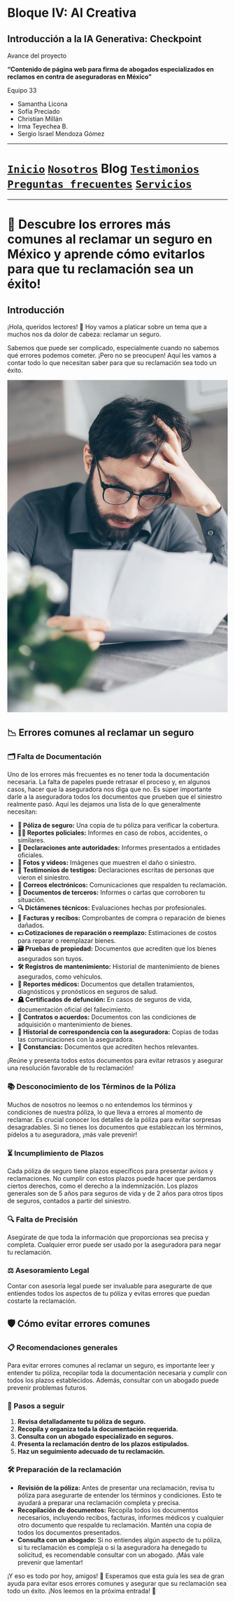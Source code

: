 # Bloque IV: AI Creativa 

## Introducción a la IA Generativa: Checkpoint 

Avance del proyecto

__“Contenido de página web para firma de abogados especializados en reclamos en contra de aseguradoras en México”__

Equipo 33

- Samantha Licona
- Sofía Preciado
- Christian Millán
- Irma Teyechea B.
- Sergio Israel Mendoza Gómez


---

# [`Inicio`](../../README.md) [`Nosotros`](../../nosotros/README.md) __Blog__ [`Testimonios`](../../testimonios/README.md) [`Preguntas frecuentes`](../../FQ/README.md)  [`Servicios`](../../servicios/README.md)

---

# 🚨 Descubre los errores más comunes al reclamar un seguro en México y aprende cómo evitarlos para que tu reclamación sea un éxito!

## Introducción
¡Hola, queridos lectores! 👋 Hoy vamos a platicar sobre un tema que a muchos nos da dolor de cabeza: reclamar un seguro.

Sabemos que puede ser complicado, especialmente cuando no sabemos qué errores podemos cometer. ¡Pero no se preocupen! Aquí les vamos a contar todo lo que necesitan saber para que su reclamación sea todo un éxito.

![error](../../img/pexels-mikhail-nilov-7534773.jpg)

## 📉 Errores comunes al reclamar un seguro

### 🗂️ Falta de Documentación
Uno de los errores más frecuentes es no tener toda la documentación necesaria. La falta de papeles puede retrasar el proceso y, en algunos casos, hacer que la aseguradora nos diga que no. Es súper importante darle a la aseguradora todos los documentos que prueben que el siniestro realmente pasó. Aquí les dejamos una lista de lo que generalmente necesitan:

- **📄 Póliza de seguro:** Una copia de tu póliza para verificar la cobertura.
- **👮‍♂️ Reportes policiales:** Informes en caso de robos, accidentes, o similares.
- **📑 Declaraciones ante autoridades:** Informes presentados a entidades oficiales.
- **📸 Fotos y videos:** Imágenes que muestren el daño o siniestro.
- **👥 Testimonios de testigos:** Declaraciones escritas de personas que vieron el siniestro.
- **📧 Correos electrónicos:** Comunicaciones que respalden tu reclamación.
- **🏢 Documentos de terceros:** Informes o cartas que corroboren tu situación.
- **🔍 Dictámenes técnicos:** Evaluaciones hechas por profesionales.
- **🧾 Facturas y recibos:** Comprobantes de compra o reparación de bienes dañados.
- **💵 Cotizaciones de reparación o reemplazo:** Estimaciones de costos para reparar o reemplazar bienes.
- **🗃️ Pruebas de propiedad:** Documentos que acrediten que los bienes asegurados son tuyos.
- **🛠️ Registros de mantenimiento:** Historial de mantenimiento de bienes asegurados, como vehículos.
- **🏥 Reportes médicos:** Documentos que detallen tratamientos, diagnósticos y pronósticos en seguros de salud.
- **🪦 Certificados de defunción:** En casos de seguros de vida, documentación oficial del fallecimiento.
- **📜 Contratos o acuerdos:** Documentos con las condiciones de adquisición o mantenimiento de bienes.
- **📨 Historial de correspondencia con la aseguradora:** Copias de todas las comunicaciones con la aseguradora.
- **🔖 Constancias:** Documentos que acrediten hechos relevantes.

¡Reúne y presenta todos estos documentos para evitar retrasos y asegurar una resolución favorable de tu reclamación!

### 📚 Desconocimiento de los Términos de la Póliza
Muchos de nosotros no leemos o no entendemos los términos y condiciones de nuestra póliza, lo que lleva a errores al momento de reclamar. Es crucial conocer los detalles de la póliza para evitar sorpresas desagradables. Si no tienes los documentos que establezcan los términos, pídelos a tu aseguradora, ¡más vale prevenir!

### ⏳ Incumplimiento de Plazos
Cada póliza de seguro tiene plazos específicos para presentar avisos y reclamaciones. No cumplir con estos plazos puede hacer que perdamos ciertos derechos, como el derecho a la indemnización. Los plazos generales son de 5 años para seguros de vida y de 2 años para otros tipos de seguros, contados a partir del siniestro.

### 🔍 Falta de Precisión
Asegúrate de que toda la información que proporcionas sea precisa y completa. Cualquier error puede ser usado por la aseguradora para negar tu reclamación.

### ⚖️ Asesoramiento Legal
Contar con asesoría legal puede ser invaluable para asegurarte de que entiendes todos los aspectos de tu póliza y evitas errores que puedan costarte la reclamación.

## 🛡️ Cómo evitar errores comunes

### 📋 Recomendaciones generales
Para evitar errores comunes al reclamar un seguro, es importante leer y entender tu póliza, recopilar toda la documentación necesaria y cumplir con todos los plazos establecidos. Además, consultar con un abogado puede prevenir problemas futuros.

### 📝 Pasos a seguir
1. **Revisa detalladamente tu póliza de seguro.**
2. **Recopila y organiza toda la documentación requerida.**
3. **Consulta con un abogado especializado en seguros.**
4. **Presenta la reclamación dentro de los plazos estipulados.**
5. **Haz un seguimiento adecuado de tu reclamación.**

### 🛠️ Preparación de la reclamación
- **Revisión de la póliza:** Antes de presentar una reclamación, revisa tu póliza para asegurarte de entender los términos y condiciones. Esto te ayudará a preparar una reclamación completa y precisa.
- **Recopilación de documentos:** Recopila todos los documentos necesarios, incluyendo recibos, facturas, informes médicos y cualquier otro documento que respalde tu reclamación. Mantén una copia de todos los documentos presentados.
- **Consulta con un abogado:** Si no entiendes algún aspecto de tu póliza, si tu reclamación es compleja o si la aseguradora ha denegado tu solicitud, es recomendable consultar con un abogado. ¡Más vale prevenir que lamentar!

¡Y eso es todo por hoy, amigos! 👫 Esperamos que esta guía les sea de gran ayuda para evitar esos errores comunes y asegurar que su reclamación sea todo un éxito. ¡Nos leemos en la próxima entrada! 📆